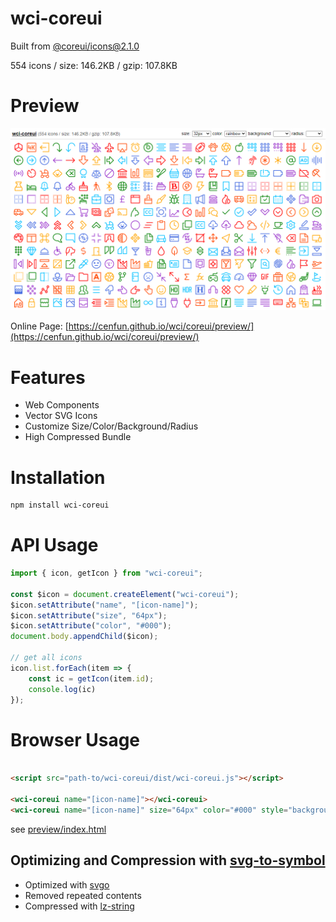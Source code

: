 # wci-coreui
Built from [@coreui/icons@2.1.0](https://github.com/coreui/coreui-icons)  

554 icons / size: 146.2KB / gzip: 107.8KB  



# Preview
![screenshot](preview/screenshot.png)

Online Page: [https://cenfun.github.io/wci/coreui/preview/](https://cenfun.github.io/wci/coreui/preview/)

# Features
* Web Components
* Vector SVG Icons 
* Customize Size/Color/Background/Radius
* High Compressed Bundle
# Installation
```sh
npm install wci-coreui
```
# API Usage
```js
import { icon, getIcon } from "wci-coreui";

const $icon = document.createElement("wci-coreui");
$icon.setAttribute("name", "[icon-name]");
$icon.setAttribute("size", "64px");
$icon.setAttribute("color", "#000");
document.body.appendChild($icon);

// get all icons
icon.list.forEach(item => {
    const ic = getIcon(item.id);
    console.log(ic)
});
```
# Browser Usage
```html

<script src="path-to/wci-coreui/dist/wci-coreui.js"></script>

<wci-coreui name="[icon-name]"></wci-coreui>
<wci-coreui name="[icon-name]" size="64px" color="#000" style="background:#f5f5f5;"></wci-coreui>
```
see [preview/index.html](preview/index.html)

## Optimizing and Compression with [svg-to-symbol](https://github.com/cenfun/svg-to-symbol)
* Optimized with [svgo](https://github.com/svg/svgo)
* Removed repeated contents
* Compressed with [lz-string](https://github.com/pieroxy/lz-string)